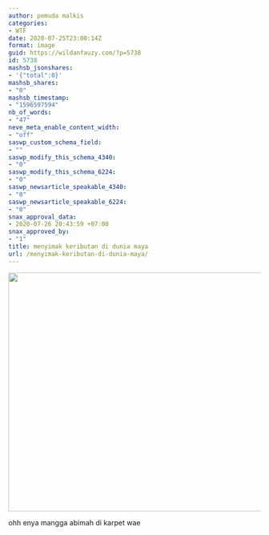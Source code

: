 ```yaml
---
author: pemuda malkis
categories:
- WTF
date: 2020-07-25T23:00:14Z
format: image
guid: https://wildanfauzy.com/?p=5738
id: 5738
mashsb_jsonshares:
- '{"total":0}'
mashsb_shares:
- "0"
mashsb_timestamp:
- "1596597594"
nb_of_words:
- "47"
neve_meta_enable_content_width:
- "off"
saswp_custom_schema_field:
- ""
saswp_modify_this_schema_4340:
- "0"
saswp_modify_this_schema_6224:
- "0"
saswp_newsarticle_speakable_4340:
- "0"
saswp_newsarticle_speakable_6224:
- "0"
snax_approval_data:
- 2020-07-26 20:43:59 +07:00
snax_approved_by:
- "1"
title: menyimak keributan di dunia maya
url: /menyimak-keributan-di-dunia-maya/
---
```


<img loading="lazy" width="662" height="477" src="https://i1.wp.com/wildanfauzy.com/wp-content/uploads/2020/07/IMG_20200721_150528.jpg?resize=662%2C477&#038;ssl=1" class="aligncenter snax-figure-content attachment-large size-large" alt="" data-recalc-dims="1" />

ohh enya mangga abimah di karpet wae